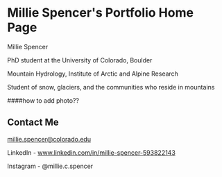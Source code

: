 # Millie Spencer's Portfolio Home Page

Millie Spencer 

PhD student at the University of Colorado, Boulder 

Mountain Hydrology, Institute of Arctic and Alpine Research 

Student of snow, glaciers, and the communities who reside in mountains

####how to add photo?? 

## Contact Me

millie.spencer@colorado.edu

LinkedIn - www.linkedin.com/in/millie-spencer-593822143

Instagram - @millie.c.spencer
